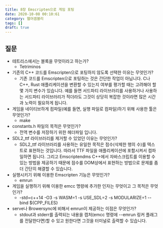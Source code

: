 ```yaml
---
title: 8장 Emscripten으로 게임 포팅
date: 2020-10-08 00:10:61
category: 웹어셈블리
tags: []
draft: true
---
```


## 질문

- 테트리스에서는 블록을 무엇이라고 하는가?
  - Tetriminos
- 기존의 C++ 코드를 Emscripten으로 포팅하지 않도록 선택한 이유는 무엇인가?
  - 기존 코드를 Emscripten으로 포팅하는 것은 간단한 작업이 아닙니다. C나 C++, Rust 애플리케이션을 변환할 수 있는지 여부를 평가할 때는 고려해야 할 몇 가지 변수가 있습니다. 예를 들면 서드파티 라이브러리를 사용하거나 사용하는 서드파티 라이브러리가 적더라도 그것이 상당히 복잡한 것이라면 많은 시간과 노력이 필요하게 됩니다.
- 게임을 네이티브하게 컴파일(예를 들면, 실행 파일로 컴파일)하기 위해 사용한 툴은 무엇인가?
  - make
- constants.h 파일의 목적은 무엇인가?
  - 전역 변수를 저장하기 위한 헤더파일 입니다.
- SDL2_ttf 라이브러리를 제거할 수 있었던 이유는 무엇인가?
  - SDL2_ttf 라이브러리를 사용하는 유일한 목적은 점수(삭제한 행의 수)를 텍스트로 표현하는 것입니다. 따라서 TTF 파일을 애플리케이션에 포함시켜서 컴파일하면 됩니다. 그리고 Emscriptendms C++에서 자바스크립트를 이용할 수 있는 방법을 제공하기 때문에 점수를 DOM상에서 표현하는 방법으로 문제를 좀 더 간단히 해결할 수 있습니다.
- 실행시키기 위해 이용한 Emscripten 기능은 무엇인가?
  - emrun
- 게임을 실행하기 위해 이용한 emcc 명령에 추가한 인자는 무엇이고 그 목적은 무엇인가?
  - -std=c++14 -O3 -s WASM=1 -s USE_SDL=2 -s MODULARIZE=1 --bind \${CPP_FILES}
- serve나 Browersync에 비해서 emrun이 제공하는 이점은 무엇인가?
  - stdout과 stderr를 출력되는 내용을 캡처(emcc 명령에 --emrun 링커 플래그를 전달한다면)할 수 있고 원한다면 그것을 터미널로 출력할 수 있습니다.
